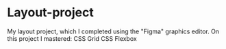 # Layout-project
My layout project, which I completed using the "Figma" graphics editor.
On this project I mastered:
CSS Grid
CSS Flexbox
